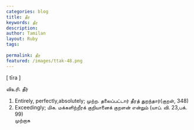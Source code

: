 ```yaml
---
categories: blog
title: தீர
keywords: தீர
description: 
author: Tamilan
layout: Ruby
tags: 
 
permalink: தீர
featured: /images/ttak-48.png
---
```

  
[ tīra ]  
  
விஉரி. தீர்  
1. Entirely, perfectly,absolutely; முற்ற. தலைப்பட்டார் தீரத் துறந்தார்(குறள், 348)  
2. Exceedingly; மிக. மக்களிற்றீரக் குறியானைக் குறளன் என்றும் (யாப். வி. 23,பக். 99)  
முற்றாக